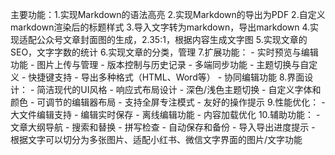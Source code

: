 主要功能：1.实现Markdown的语法高亮 2.实现Markdown的导出为PDF
         2.自定义markdown渲染后的标题样式
         3.导入文字转为markdown，导出markdown
         4.实现适配公众号文章封面图的生成，2.35:1，根据内容生成文字图
         5.实现文章的SEO，文字字数的统计
         6.实现文章的分类，管理
         7.扩展功能：
            - 实时预览与编辑功能
            - 图片上传与管理
            - 版本控制与历史记录
            - 多端同步功能
            - 主题切换与自定义
            - 快捷键支持
            - 导出多种格式（HTML、Word等）
            - 协同编辑功能
         8.界面设计：
            - 简洁现代的UI风格
            - 响应式布局设计
            - 深色/浅色主题切换
            - 自定义字体和颜色
            - 可调节的编辑器布局
            - 支持全屏专注模式
            - 友好的操作提示
         9.性能优化：
            - 大文件编辑支持
            - 编辑实时保存
            - 离线编辑功能
            - 内容加载优化
         10.辅助功能：
             - 文章大纲导航
             - 搜索和替换
             - 拼写检查
             - 自动保存和备份
             - 导入导出进度提示
             - 根据文字可以切分为多张图片、适配小红书、微信文字界面的图片/文字功能
             